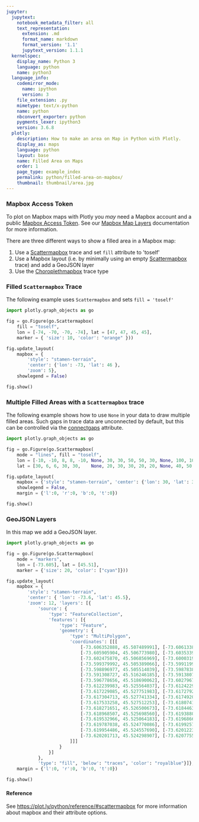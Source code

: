 ```yaml
---
jupyter:
  jupytext:
    notebook_metadata_filter: all
    text_representation:
      extension: .md
      format_name: markdown
      format_version: '1.1'
      jupytext_version: 1.1.1
  kernelspec:
    display_name: Python 3
    language: python
    name: python3
  language_info:
    codemirror_mode:
      name: ipython
      version: 3
    file_extension: .py
    mimetype: text/x-python
    name: python
    nbconvert_exporter: python
    pygments_lexer: ipython3
    version: 3.6.8
  plotly:
    description: How to make an area on Map in Python with Plotly.
    display_as: maps
    language: python
    layout: base
    name: Filled Area on Maps
    order: 1
    page_type: example_index
    permalink: python/filled-area-on-mapbox/
    thumbnail: thumbnail/area.jpg
---
```


<!-- #region -->

### Mapbox Access Token

To plot on Mapbox maps with Plotly you *may* need a Mapbox account and a public [Mapbox Access Token](https://www.mapbox.com/studio). See our [Mapbox Map Layers](/python/mapbox-layers/) documentation for more information.


There are three different ways to show a filled area in a Mapbox map:
1. Use a [Scattermapbox](https://plot.ly/python/reference/#scattermapbox) trace and set `fill` attribute to 'toself'
2. Use a Mapbox layout (i.e. by minimally using an empty [Scattermapbox](https://plot.ly/python/reference/#scattermapbox) trace) and add a GeoJSON layer
3. Use the [Choroplethmapbox](https://plot.ly/python/mapbox-county-choropleth/) trace type
<!-- #endregion -->

### Filled `Scattermapbox` Trace

The following example uses `Scattermapbox` and sets `fill = 'toself'`

```python
import plotly.graph_objects as go

fig = go.Figure(go.Scattermapbox(
    fill = "toself",
    lon = [-74, -70, -70, -74], lat = [47, 47, 45, 45],
    marker = { 'size': 10, 'color': "orange" }))

fig.update_layout(
    mapbox = {
        'style': "stamen-terrain",
        'center': {'lon': -73, 'lat': 46 },
        'zoom': 5},
    showlegend = False)

fig.show()
```

### Multiple Filled Areas with a `Scattermapbox` trace

The following example shows how to use `None` in your data to draw multiple filled areas. Such gaps in trace data are unconnected by default, but this can be controlled via the [connectgaps](https://plot.ly/python/reference/#scattermapbox-connectgaps) attribute.

```python
import plotly.graph_objects as go

fig = go.Figure(go.Scattermapbox(
    mode = "lines", fill = "toself",
    lon = [-10, -10, 8, 8, -10, None, 30, 30, 50, 50, 30, None, 100, 100, 80, 80, 100],
    lat = [30, 6, 6, 30, 30,    None, 20, 30, 30, 20, 20, None, 40, 50, 50, 40, 40]))

fig.update_layout(
    mapbox = {'style': "stamen-terrain", 'center': {'lon': 30, 'lat': 30}, 'zoom': 2},
    showlegend = False,
    margin = {'l':0, 'r':0, 'b':0, 't':0})

fig.show()
```

### GeoJSON Layers

In this map we add a GeoJSON layer.

```python
import plotly.graph_objects as go

fig = go.Figure(go.Scattermapbox(
    mode = "markers",
    lon = [-73.605], lat = [45.51],
    marker = {'size': 20, 'color': ["cyan"]}))

fig.update_layout(
    mapbox = {
        'style': "stamen-terrain",
        'center': { 'lon': -73.6, 'lat': 45.5},
        'zoom': 12, 'layers': [{
            'source': {
                'type': "FeatureCollection",
                'features': [{
                    'type': "Feature",
                    'geometry': {
                        'type': "MultiPolygon",
                        'coordinates': [[[
                            [-73.606352888, 45.507489991], [-73.606133883, 45.50687600],
                            [-73.605905904, 45.506773980], [-73.603533905, 45.505698946],
                            [-73.602475870, 45.506856969], [-73.600031904, 45.505696003],
                            [-73.599379992, 45.505389066], [-73.599119902, 45.505632008],
                            [-73.598896977, 45.505514039], [-73.598783894, 45.505617001],
                            [-73.591308727, 45.516246185], [-73.591380782, 45.516280145],
                            [-73.596778656, 45.518690062], [-73.602796770, 45.521348046],
                            [-73.612239983, 45.525564037], [-73.612422919, 45.525642061],
                            [-73.617229085, 45.527751983], [-73.617279234, 45.527774160],
                            [-73.617304713, 45.527741334], [-73.617492052, 45.527498362],
                            [-73.617533258, 45.527512253], [-73.618074188, 45.526759105],
                            [-73.618271651, 45.526500673], [-73.618446320, 45.526287943],
                            [-73.618968507, 45.525698560], [-73.619388002, 45.525216750],
                            [-73.619532966, 45.525064183], [-73.619686662, 45.524889290],
                            [-73.619787038, 45.524770086], [-73.619925742, 45.524584939],
                            [-73.619954486, 45.524557690], [-73.620122362, 45.524377961],
                            [-73.620201713, 45.524298907], [-73.620775593, 45.523650879]
                        ]]]
                    }
                }]
            },
            'type': "fill", 'below': "traces", 'color': "royalblue"}]},
    margin = {'l':0, 'r':0, 'b':0, 't':0})

fig.show()
```

#### Reference
See https://plot.ly/python/reference/#scattermapbox for more information about mapbox and their attribute options.
